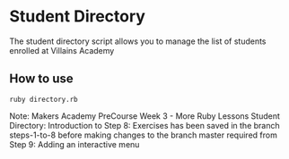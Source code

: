 # Student Directory #

The student directory script allows you to manage the list of students enrolled at Villains Academy

## How to use ##

```shell
ruby directory.rb
```

Note:
Makers Academy PreCourse Week 3 - More Ruby Lessons Student Directory: Introduction to Step 8: Exercises
has been saved in the branch steps-1-to-8 before making changes to the branch master required from
Step 9: Adding an interactive menu
